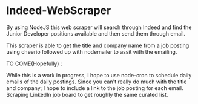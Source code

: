 # Indeed-WebScraper
By using NodeJS this web scraper will search through Indeed and find the Junior Developer positions available and then send them through email.

This scraper is able to get the title and company name from a job posting using cheerio followed up with nodemailer to assit with the emailing. 

TO COME(Hopefully) :                                                                                                                                               

  While this is a work in progress, I hope to use node-cron to schedule daily emails of the daily postings.
  Since you can't really do much with the title and company; I hope to include a link to the job posting for each email.
  Scraping LinkedIn job board to get roughly the same curated list.
